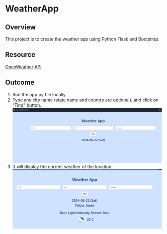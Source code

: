 # WeatherApp

## Overview
This project is to create the weather app using Python Flask and Bootstrap. 

## Resource
[OpenWeather API](https://openweathermap.org/api)

## Outcome
1. Run the app.py file locally. 
3. Type any city name (state name and country are optional), and click on "Find" button. 
![alt text](https://github.com/Takomochi/weatherApp/blob/main/images/img_01.png?raw=true) 
4. It will display the current weather of the location. 
![alt text](https://github.com/Takomochi/weatherApp/blob/main/images/img_02.png?raw=true)